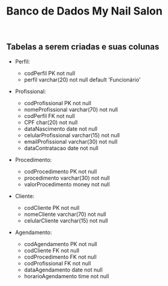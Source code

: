 # Banco de Dados My Nail Salon

<br>

## Tabelas a serem criadas e suas colunas
- Perfil:
    - codPerfil PK not null
    - perfil varchar(20) not null default 'Funcionário'

- Profissional:
    - codProfissional PK not null 
    - nomeProfissional varchar(70) not null 
    - codPerfil FK not null
    - CPF char(20) not null
    - dataNascimento date not null
    - celularProfissional varchar(15) not null
    - emailProfissional varchar(30) not null
    - dataContratacao date not null

- Procedimento:
    - codProcedimento PK not null
    - procedimento varchar(30) not null
    - valorProcedimento money not null

- Cliente:
    - codCliente PK not null
    - nomeCliente varchar(70) not null
    - celularCliente varchar(15) not null

- Agendamento:
    - codAgendamento PK not null
    - codCliente FK not null 
    - codProcedimento FK not null
    - codProfissional FK not null
    - dataAgendamento date not null
    - horarioAgendamento time not null